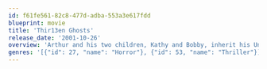 ```yaml
---
id: f61fe561-82c8-477d-adba-553a3e617fdd
blueprint: movie
title: 'Thir13en Ghosts'
release_date: '2001-10-26'
overview: 'Arthur and his two children, Kathy and Bobby, inherit his Uncle Cyrus''s estate: a glass house that serves as a prison to 12 ghosts. When the family, accompanied by Bobby''s Nanny and an attorney, enter the house they find themselves trapped inside an evil machine "designed by the devil and powered by the dead" to open the Eye of Hell. Aided by Dennis, a ghost hunter, and his rival Kalina, a ghost rights activist out to set the ghosts free, the group must do what they can to get out of the house alive.'
genres: '[{"id": 27, "name": "Horror"}, {"id": 53, "name": "Thriller"}]'
---
```

